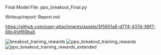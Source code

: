 Final Model File: ppo_breakout_Final.py

Writeup/report: Report.md



https://github.com/user-attachments/assets/5f5651a8-d774-437d-99f7-68c41df69ba5

![breakout_training_rewards](https://github.com/user-attachments/assets/90231fc0-ad9e-4def-b081-87c3e21c9607)
![ppo_breakout_training_rewards](https://github.com/user-attachments/assets/2818f806-894d-4858-9be6-e5e47b88c188)
![ppo_breakout_training_rewards_extended](https://github.com/user-attachments/assets/99b2bed0-09a1-4dac-b651-db072ac8be5c)
